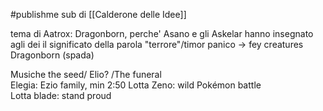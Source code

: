 #publishme
sub di [[Calderone delle Idee]]

tema di Aatrox: Dragonborn, perche' Asano e gli Askelar hanno insegnato agli dei il significato della parola "terrore"/timor panico -> fey creatures
Dragonborn (spada)

Musiche the seed/ Elio? /The funeral  
Elegia: Ezio family, min 2:50 Lotta Zeno: wild Pokémon battle     
Lotta blade: stand proud  